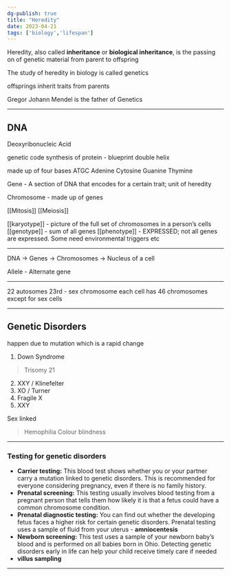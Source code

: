 ```yaml
---
dg-publish: true
title: "Heredity"
date: 2023-04-21
tags: ['biology','lifespan']
---
```


Heredity, also called **inheritance** or **biological inheritance**, is the passing on of genetic material from parent to offspring 

The study of heredity in biology is called genetics

offsprings inherit traits from parents

Gregor Johann Mendel is the father of Genetics 

---

## DNA

Deoxyribonucleic Acid

genetic code
synthesis of protein - blueprint
double helix

made up of four bases ATGC 
Adenine Cytosine Guanine Thymine 


Gene - A section of DNA that encodes for a certain trait; unit of heredity

Chromosome - made up of genes

[[Mitosis]]
[[Meiosis]] 

[[karyotype]] - picture of the full set of chromosomes in a person’s cells
[[genotype]] - sum of all genes 
[[phenotype]] - EXPRESSED; not all genes are expressed. Some need environmental triggers etc

---

DNA -> Genes -> Chromosomes -> Nucleus of a cell 
 
Allele - Alternate gene

---

22 autosomes 
23rd - sex chromosome
each cell has 46 chromosomes except for sex cells

---

## Genetic Disorders 

happen due to mutation which is a rapid change 


1. Down Syndrome
> Trisomy 21 
2. XXY / Klinefelter
3. XO / Turner
4. Fragile X 
5. XXY 

Sex linked
> Hemophilia
> Colour blindness


---

### Testing for genetic disorders 
-   **Carrier testing:** This blood test shows whether you or your partner carry a mutation linked to genetic disorders. This is recommended for everyone considering pregnancy, even if there is no family history.
-   **Prenatal screening:** This testing usually involves blood testing from a pregnant person that tells them how likely it is that a fetus could have a common chromosome condition.
-   **Prenatal diagnostic testing:** You can find out whether the developing fetus faces a higher risk for certain genetic disorders. Prenatal testing uses a sample of fluid from your uterus - **amniocentesis**
-   **Newborn screening:** This test uses a sample of your newborn baby’s blood and is performed on all babies born in Ohio. Detecting genetic disorders early in life can help your child receive timely care if needed
- **villus sampling**

---

